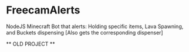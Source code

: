 # FreecamAlerts

NodeJS Minecraft Bot that alerts: Holding specific items, Lava Spawning, and Buckets dispensing [Also gets the corresponding dispenser]

** OLD PROJECT **
